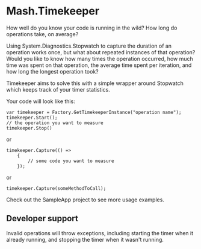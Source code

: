 # Mash.TimekeeperHow well do you know your code is running in the wild? How long do operations take, on average?Using System.Diagnostics.Stopwatch to capture the duration of an operation works once, but what about repeated instances of that operation? Would you like to know how many times the operation occurred, how much time was spent on that operation, the average time spent per iteration, and how long the longest operation took?Timekeeper aims to solve this with a simple wrapper around Stopwatch which keeps track of your timer statistics.Your code will look like this:<pre><code>var timekeeper = Factory.GetTimekeeperInstance("operation name");timekeeper.Start();// the operation you want to measuretimekeeper.Stop()</code></pre>or<pre><code>timekeeper.Capture(() =>    {        // some code you want to measure    });</code></pre>or<pre><code>timekeeper.Capture(someMethodToCall);</code></pre>Check out the SampleApp project to see more usage examples.## Developer supportInvalid operations will throw exceptions, including starting the timer when it already running, and stopping the timer when it wasn't running.